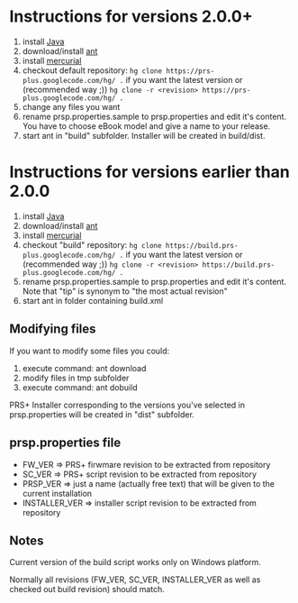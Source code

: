# Instructions for versions 2.0.0+ #
  1. install [Java](http://java.com)
  1. download/install [ant](http://ant.apache.org)
  1. install [mercurial](http://mercurial.selenic.com/)
  1. checkout default repository: `hg clone https://prs-plus.googlecode.com/hg/ .` if you want the latest version or (recommended way ;)) `hg clone -r <revision> https://prs-plus.googlecode.com/hg/ .`
  1. change any files you want
  1. rename  prsp.properties.sample to  prsp.properties and edit it's content. You have to choose eBook model and give a name to your release.
  1. start ant in "build" subfolder. Installer will be created in build/dist.

# Instructions for versions earlier than 2.0.0 #
  1. install [Java](http://java.com)
  1. download/install [ant](http://ant.apache.org)
  1. install [mercurial](http://mercurial.selenic.com/)
  1. checkout "build" repository: `hg clone https://build.prs-plus.googlecode.com/hg/ .` if you want the latest version or (recommended way ;)) `hg clone -r <revision> https://build.prs-plus.googlecode.com/hg/ .`
  1. rename  prsp.properties.sample to  prsp.properties and edit it's content. Note that "tip" is synonym to "the most actual revision"
  1. start ant in folder containing build.xml

## Modifying files ##

If you want to modify some files you could:
  1. execute command: ant download
  1. modify files in tmp subfolder
  1. execute command: ant dobuild


PRS+ Installer corresponding to the versions you've selected in prsp.properties will be created in "dist" subfolder.

## prsp.properties file ##
  * FW\_VER => PRS+ firwmare revision to be extracted from repository
  * SC\_VER => PRS+ script revision to be extracted from repository
  * PRSP\_VER => just a name (actually free text) that will be given to the current installation
  * INSTALLER\_VER => installer script revision to be extracted from repository

## Notes ##

Current version of the build script works only on Windows platform.

Normally all revisions (FW\_VER, SC\_VER, INSTALLER\_VER as well as checked out build revision) should match.
